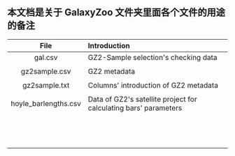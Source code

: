 ## 本文档是关于 GalaxyZoo 文件夹里面各个文件的用途的备注

|File|Introduction
|:----:|:----
|gal.csv|GZ2-Sample selection's checking data
||
|gz2sample.csv|GZ2 metadata
||
|gz2sample.txt|Columns' introduction of GZ2 metadata
||
|hoyle_barlengths.csv|Data of GZ2's satellite project for calculating bars' parameters
||
||
||
||
||
||
||
||
||
||
||
||
||
